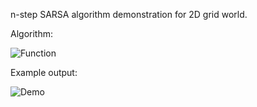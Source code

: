 n-step SARSA algorithm demonstration for 2D grid world.

Algorithm:

![Function](https://user-images.githubusercontent.com/127620405/225748615-bad2c9b1-8b05-4c20-ba77-6ad46970dd2c.png)

Example output:

![Demo](https://user-images.githubusercontent.com/127620405/225748226-ed9f7736-276e-47bb-bde8-643c0f1eae14.png)
